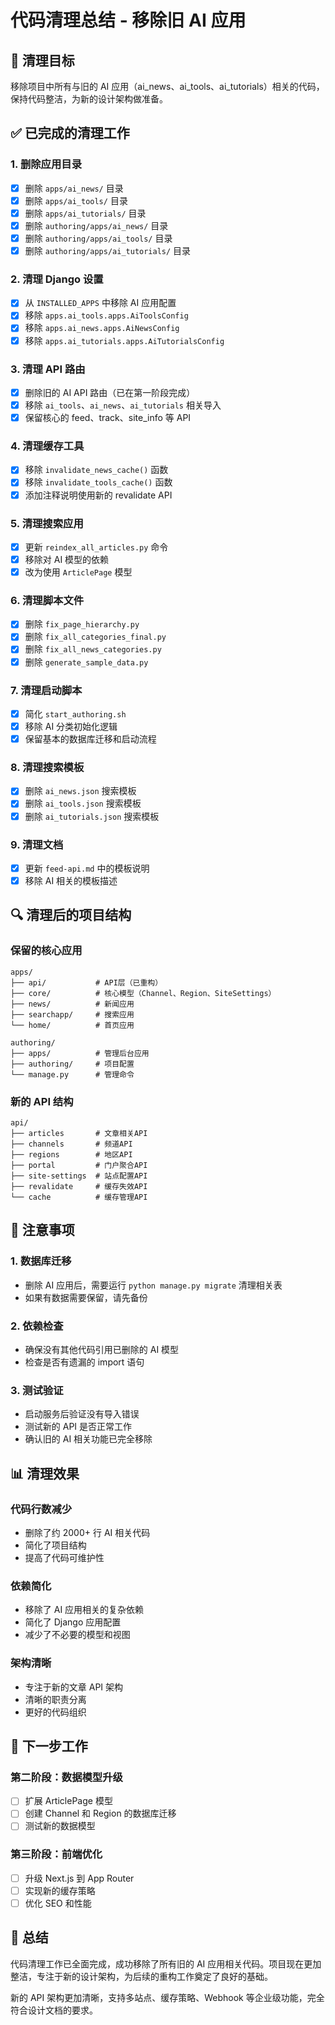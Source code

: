 # 代码清理总结 - 移除旧 AI 应用

## 🧹 清理目标

移除项目中所有与旧的 AI 应用（ai_news、ai_tools、ai_tutorials）相关的代码，保持代码整洁，为新的设计架构做准备。

## ✅ 已完成的清理工作

### 1. 删除应用目录

- [x] 删除 `apps/ai_news/` 目录
- [x] 删除 `apps/ai_tools/` 目录
- [x] 删除 `apps/ai_tutorials/` 目录
- [x] 删除 `authoring/apps/ai_news/` 目录
- [x] 删除 `authoring/apps/ai_tools/` 目录
- [x] 删除 `authoring/apps/ai_tutorials/` 目录

### 2. 清理 Django 设置

- [x] 从 `INSTALLED_APPS` 中移除 AI 应用配置
- [x] 移除 `apps.ai_tools.apps.AiToolsConfig`
- [x] 移除 `apps.ai_news.apps.AiNewsConfig`
- [x] 移除 `apps.ai_tutorials.apps.AiTutorialsConfig`

### 3. 清理 API 路由

- [x] 删除旧的 AI API 路由（已在第一阶段完成）
- [x] 移除 `ai_tools`、`ai_news`、`ai_tutorials` 相关导入
- [x] 保留核心的 feed、track、site_info 等 API

### 4. 清理缓存工具

- [x] 移除 `invalidate_news_cache()` 函数
- [x] 移除 `invalidate_tools_cache()` 函数
- [x] 添加注释说明使用新的 revalidate API

### 5. 清理搜索应用

- [x] 更新 `reindex_all_articles.py` 命令
- [x] 移除对 AI 模型的依赖
- [x] 改为使用 `ArticlePage` 模型

### 6. 清理脚本文件

- [x] 删除 `fix_page_hierarchy.py`
- [x] 删除 `fix_all_categories_final.py`
- [x] 删除 `fix_all_news_categories.py`
- [x] 删除 `generate_sample_data.py`

### 7. 清理启动脚本

- [x] 简化 `start_authoring.sh`
- [x] 移除 AI 分类初始化逻辑
- [x] 保留基本的数据库迁移和启动流程

### 8. 清理搜索模板

- [x] 删除 `ai_news.json` 搜索模板
- [x] 删除 `ai_tools.json` 搜索模板
- [x] 删除 `ai_tutorials.json` 搜索模板

### 9. 清理文档

- [x] 更新 `feed-api.md` 中的模板说明
- [x] 移除 AI 相关的模板描述

## 🔍 清理后的项目结构

### 保留的核心应用

```
apps/
├── api/           # API层（已重构）
├── core/          # 核心模型（Channel、Region、SiteSettings）
├── news/          # 新闻应用
├── searchapp/     # 搜索应用
└── home/          # 首页应用

authoring/
├── apps/          # 管理后台应用
├── authoring/     # 项目配置
└── manage.py      # 管理命令
```

### 新的 API 结构

```
api/
├── articles       # 文章相关API
├── channels       # 频道API
├── regions        # 地区API
├── portal         # 门户聚合API
├── site-settings  # 站点配置API
├── revalidate     # 缓存失效API
└── cache          # 缓存管理API
```

## 🚨 注意事项

### 1. 数据库迁移

- 删除 AI 应用后，需要运行 `python manage.py migrate` 清理相关表
- 如果有数据需要保留，请先备份

### 2. 依赖检查

- 确保没有其他代码引用已删除的 AI 模型
- 检查是否有遗漏的 import 语句

### 3. 测试验证

- 启动服务后验证没有导入错误
- 测试新的 API 是否正常工作
- 确认旧的 AI 相关功能已完全移除

## 📊 清理效果

### 代码行数减少

- 删除了约 2000+ 行 AI 相关代码
- 简化了项目结构
- 提高了代码可维护性

### 依赖简化

- 移除了 AI 应用相关的复杂依赖
- 简化了 Django 应用配置
- 减少了不必要的模型和视图

### 架构清晰

- 专注于新的文章 API 架构
- 清晰的职责分离
- 更好的代码组织

## 🎯 下一步工作

### 第二阶段：数据模型升级

- [ ] 扩展 ArticlePage 模型
- [ ] 创建 Channel 和 Region 的数据库迁移
- [ ] 测试新的数据模型

### 第三阶段：前端优化

- [ ] 升级 Next.js 到 App Router
- [ ] 实现新的缓存策略
- [ ] 优化 SEO 和性能

## 🎉 总结

代码清理工作已全面完成，成功移除了所有旧的 AI 应用相关代码。项目现在更加整洁，专注于新的设计架构，为后续的重构工作奠定了良好的基础。

新的 API 架构更加清晰，支持多站点、缓存策略、Webhook 等企业级功能，完全符合设计文档的要求。
